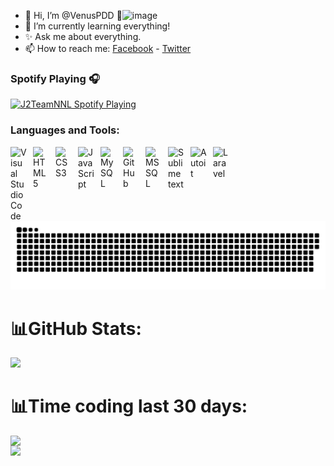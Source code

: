 - 👋 Hi, I’m @VenusPDD 👀![image](https://user-images.githubusercontent.com/91515103/200225098-08ba3d4f-92ef-4b2d-8aae-bfa2080c8974.png)
- 🌱 I’m currently learning everything!
- ✨ Ask me about everything.
- 📫 How to reach me: [Facebook](https://www.facebook.com/Venusjsss/) - [Twitter](https://twitter.com/Venusjss)
### Spotify Playing 🎧 
[<img src="https://spotify-playing-git-master.j2teamnnl.vercel.app/api/spotify-playing" alt="J2TeamNNL Spotify Playing" width="350" />](https://open.spotify.com/user/31ghget3jspvgpjwbv5pcwli3smab)
### Languages and Tools:
<img align="left" alt="Visual Studio Code" width="26px" src="https://cdn.jsdelivr.net/gh/devicons/devicon/icons/vscode/vscode-original.svg" style="padding-right:10px;" />
<img align="left" alt="HTML5" width="26px" src="https://cdn.jsdelivr.net/gh/devicons/devicon/icons/html5/html5-original.svg" style="padding-right:10px;" />
<img align="left" alt="CSS3" width="26px" src="https://cdn.jsdelivr.net/gh/devicons/devicon/icons/css3/css3-original.svg" style="padding-right:10px;" />
<img align="left" alt="JavaScript" width="26px" src="https://cdn.jsdelivr.net/gh/devicons/devicon/icons/javascript/javascript-original.svg" style="padding-right:10px;" />
<img align="left" alt="MySQL" width="26px" src="https://cdn.jsdelivr.net/gh/devicons/devicon/icons/mysql/mysql-original.svg" style="padding-right:10px;" />
<img align="left" alt="GitHub" width="26px" src="https://user-images.githubusercontent.com/3369400/139448065-39a229ba-4b06-434b-bc67-616e2ed80c8f.png" style="padding-right:10px;" />
<img align="left" alt="MS SQL" width="26px" src="https://img.icons8.com/color/480/microsoft-sql-server.png" style="padding-right:10px;" />
<img align="left" alt="Sublime text" width="26px" src="https://avatars3.githubusercontent.com/u/684879?s=400&amp;v=4" style="padding-right:10px;" />
<img align="left" alt="Autoit" width="26px" src="https://lh4.googleusercontent.com/-6gf_yd529XI/T4YAnmVXdZI/AAAAAAAAAMM/ynE72aTC8kA/s256/AutoIt%2520Icon%2520Template.png" style="padding-right:10px;" />
<img align="left" alt="Laravel" width="26px" src="https://upload.wikimedia.org/wikipedia/commons/thumb/9/9a/Laravel.svg/1200px-Laravel.svg.png" style="padding-right:10px;" />
<a href=#><img src="contributions.svg"></a>

# 📊GitHub Stats:
![](https://github-readme-stats.vercel.app/api/top-langs/?username=VenusJss&theme=radical&hide_border=false&include_all_commits=true&count_private=true&layout=compact)<br/>
# 📊Time coding last 30 days:
<img align="left" width="400px" src="https://wakatime.com/share/@VenusPDD/0fe7d4e6-95a9-422b-8b02-cca7c7f63bf5.png" /></a>
<img align="left" width="400px" src="https://wakatime.com/share/@VenusPDD/17adbee1-139e-438a-8792-95863f788e51.png" /></a>




